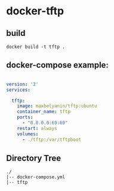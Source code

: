 # docker-tftp

## build

```console
docker build -t tftp .
```

## docker-compose example:

```yaml

version: '2'
services:

  tftp:
    image: maxbelyanin/tftp:ubuntu
    container_name: tftp
    ports:
      - "0.0.0.0:69:69"
    restart: always
    volumes:
      - ./tftp:/var/tftpboot
```

## Directory Tree

```console
./
|-- docker-compose.yml
|-- tftp
```
